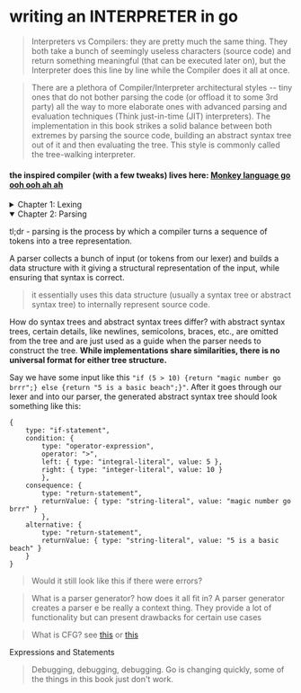 # writing an INTERPRETER in go

> Interpreters vs Compilers: they are pretty much the same thing. They both take a bunch of seemingly useless characters (source code) and return something meaningful (that can be executed later on), but the Interpreter does this line by line while the Compiler does it all at once.

> There are a plethora of Compiler/Interpreter architectural styles -- tiny ones that do not bother parsing the code (or offload it to some 3rd party) all the way to more elaborate ones with advanced parsing and evaluation techniques (Think just-in-time (JIT) interpreters). The implementation in this book strikes a solid balance between both extremes by parsing the source code, building an abstract syntax tree out of it and then evaluating the tree. This style is commonly called the tree-walking interpreter.

#### the inspired compiler (with a few tweaks) lives here: [Monkey language go ooh ooh ah ah]()

<details>
<summary> Chapter 1: Lexing</summary>

Lexing or Lexical Analysis is the process of turning source code to Tokens using a Lexer/Tokenizer/Scanner.
> A token is source code broken into its lowest-level syntax. Consider this bit of code:
> `var jack = 10`. The tokens present in this tiny chunk could be represented as:
> - VAR -> keyword,
> - INDENTIFIER("jack"),
> - EQUAL_SIGN,
> - INTEGER(10)

When defining tokens, we also want to consider how and what special characters or delimiters (`[, {, ;, +, =, ( ...`) and keywords our compiler should understand.

The lexer’s job is not to tell us whether code makes sense, works or contains errors. That comes in a later stage. The lexer should only turn this input into tokens.

> Lmfao, so that's what REPL stands for? Read Eval Print Loop. it is just like the console/interactive mode then.

- [ ] Exercise 1: write support for unicode (and emojis) instead of just ascii.
- [ ] Exercise 2: include support for other special chars for func/var names (`_`).
- [ ] Exercise 3: abstract functionality for reading numbers and identifiers into one function in `lexer.go`.
- [ ] Exercise 4: consider support for not just integers but floats, hext notation, etc.
</details>

<details open>
<summary> Chapter 2: Parsing</summary>

tl;dr - parsing is the process by which a compiler turns a sequence of tokens into a tree representation.

A parser collects a bunch of input (or tokens from our lexer) and builds a data structure with it giving a structural representation of the input, while ensuring that syntax is correct.
> it essentially uses this data structure (usually a syntax tree or abstract syntax tree) to internally represent source code.

How do syntax trees and abstract syntax trees differ? with abstract syntax trees, certain details, like newlines, semicolons, braces, etc., are omitted from the tree and are just used as a guide when the parser needs to construct the tree. **While implementations share similarities, there is no universal format for either tree structure.**

Say we have some input like this `"if (5 > 10) {return "magic number go brrr";} else {return "5 is a basic beach";}"`. After it goes through our lexer and into our parser, the generated abstract syntax tree should look something like this:
```
{
    type: "if-statement",
    condition: {
        type: "operator-expression",
        operator: ">",
        left: { type: "integral-literal", value: 5 },
        right: { type: "integer-literal", value: 10 }
        },
    consequence: {
        type: "return-statement",
        returnValue: { type: "string-literal", value: "magic number go brrr" }
        },
    alternative: {
        type: "return-statement",
        returnValue: { type: "string-literal", value: "5 is a basic beach" }
    }
}
```


> Would it still look like this if there were errors? 

> What is a parser generator? how does it all fit in? A parser generator creates a parser e be really a context thing. They provide a lot of functionality but can present drawbacks for certain use cases

> What is CFG? see [this](https://www.youtube.com/watch?v=o64uz2K2S4E) or [this](https://www.youtube.com/watch?v=bxpc9Pp5pZM&list=TLPQMTYwNzIwMjI3yyzpSGAMTw&index=2)

<!-- parser func - variable bindings,  . go interfaces - polymorphism-->

Expressions and Statements
> Debugging, debugging, debugging. Go is changing quickly, some of the things in this book just don't work.
</details>